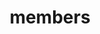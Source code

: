 ---
layout: members
permalink: /members
nav: true
nav_order: 1
title: members
description: members of our radio lab
---